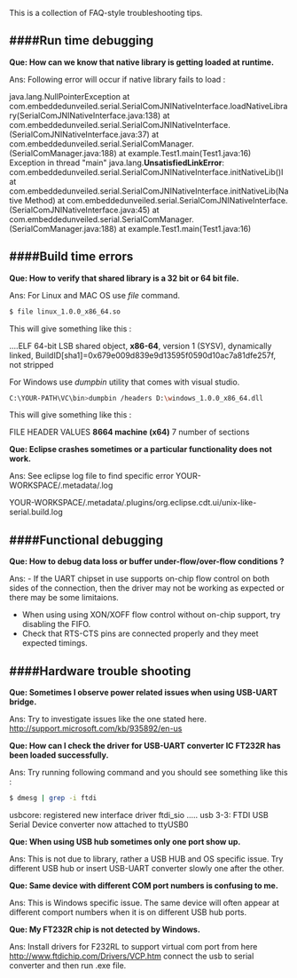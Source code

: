 This is a collection of FAQ-style troubleshooting tips.


####Run time debugging
---

**Que: How can we know that native library is getting loaded at runtime.**

Ans: Following error will occur if native library fails to load :

java.lang.NullPointerException
	at com.embeddedunveiled.serial.SerialComJNINativeInterface.loadNativeLibrary(SerialComJNINativeInterface.java:138)
	at com.embeddedunveiled.serial.SerialComJNINativeInterface.<clinit>(SerialComJNINativeInterface.java:37)
	at com.embeddedunveiled.serial.SerialComManager.<init>(SerialComManager.java:188)
	at example.Test1.main(Test1.java:16)
Exception in thread "main" java.lang.**UnsatisfiedLinkError**: com.embeddedunveiled.serial.SerialComJNINativeInterface.initNativeLib()I
	at com.embeddedunveiled.serial.SerialComJNINativeInterface.initNativeLib(Native Method)
	at com.embeddedunveiled.serial.SerialComJNINativeInterface.<init>(SerialComJNINativeInterface.java:45)
	at com.embeddedunveiled.serial.SerialComManager.<init>(SerialComManager.java:188)
	at example.Test1.main(Test1.java:16)
	


####Build time errors
---

**Que: How to verify that shared library is a 32 bit or 64 bit file.**

Ans: For Linux and MAC OS use *file* command.
   ```sh
   $ file linux_1.0.0_x86_64.so
   ```
This will give something like this :

....ELF 64-bit LSB shared object, **x86-64**, version 1 (SYSV), dynamically linked, BuildID[sha1]=0x679e009d839e9d13595f0590d10ac7a81dfe257f, not stripped

For Windows use *dumpbin* utility that comes with visual studio.
   ```sh
   C:\YOUR-PATH\VC\bin>dumpbin /headers D:\windows_1.0.0_x86_64.dll
   ```
This will give something like this :

FILE HEADER VALUES
            **8664 machine (x64)**
               7 number of sections
               
**Que: Eclipse crashes sometimes or a particular functionality does not work.**

Ans: See eclipse log file to find specific error  YOUR-WORKSPACE/.metadata/.log

YOUR-WORKSPACE/.metadata/.plugins/org.eclipse.cdt.ui/unix-like-serial.build.log
               

####Functional debugging
---

**Que: How to debug data loss or buffer under-flow/over-flow conditions ?**

Ans: - If the UART chipset in use supports on-chip flow control on both sides of the connection, 
  then the driver may not be working as expected or there may be some limitaions.
  - When using using XON/XOFF flow control without on-chip support, try disabling the FIFO.
  - Check that RTS-CTS pins are connected properly and they meet expected timings.
  
  

####Hardware trouble shooting
---

**Que: Sometimes I observe power related issues when using USB-UART bridge.**

Ans: Try to investigate issues like the one stated here.
     http://support.microsoft.com/kb/935892/en-us
     
**Que: How can I check the driver for USB-UART converter IC FT232R has been loaded successfully.**

Ans: Try running following command and you should see something like this :
   ```sh
   $ dmesg | grep -i ftdi
   ```
usbcore: registered new interface driver ftdi_sio
.....
usb 3-3: FTDI USB Serial Device converter now attached to ttyUSB0

**Que: When using USB hub sometimes only one port show up.**

Ans: This is not due to library, rather a USB HUB and OS specific issue. Try different USB hub or insert USB-UART converter slowly one after the other.

**Que: Same device with different COM port numbers is confusing to me.**

Ans: This is Windows specific issue. The same device will often appear at different comport numbers when it is on different USB hub ports.

**Que: My FT232R chip is not detected by Windows.**

Ans: Install drivers for F232RL to support virtual com port from here http://www.ftdichip.com/Drivers/VCP.htm
connect the usb to serial converter and then run .exe file.
